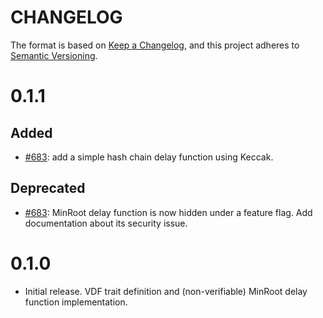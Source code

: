# CHANGELOG

The format is based on [Keep a Changelog](https://keepachangelog.com/en/1.0.0/),
and this project adheres to [Semantic Versioning](https://semver.org/spec/v2.0.0.html).

# 0.1.1

## Added

- [#683](https://github.com/EspressoSystems/jellyfish/pull/683): add a simple hash chain delay function using Keccak.

## Deprecated

- [#683](https://github.com/EspressoSystems/jellyfish/pull/683): MinRoot delay function is now hidden under a feature flag. Add documentation about its security issue.

# 0.1.0

- Initial release. VDF trait definition and (non-verifiable) MinRoot delay function implementation.
